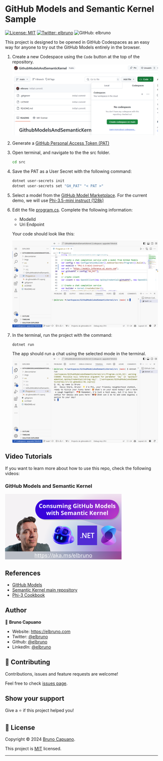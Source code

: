 # GitHub Models and Semantic Kernel Sample

[![License: MIT](https://img.shields.io/badge/License-MIT-yellow.svg)](/LICENSE)
[![Twitter: elbruno](https://img.shields.io/twitter/follow/elbruno.svg?style=social)](https://twitter.com/elbruno)
![GitHub: elbruno](https://img.shields.io/github/followers/elbruno?style=social)

This project is designed to be opened in GitHub Codespaces as an easy way for anyone to try out the GitHub Models entirely in the browser.

1. Create a new  Codespace using the `Code` button at the top of the repository.
![create Codespace](./imgs/05CreateCodeSpace.png)

1. Generate a [GitHub Personal Access Token (PAT)](https://github.com/settings/tokens)

1. Open terminal, and navigate to the the src folder.

    ```bash
    cd src
    ```

1. Save the PAT as a User Secret with the following command:

    ```bash
    dotnet user-secrets init
    dotnet user-secrets set "GH_PAT" "< PAT >"
    ```

1. Select a model from the [GitHub Model Marketplace](https://github.com/marketplace/models). For the current demo, we will use [Phi-3.5-mini instruct (128k)](https://github.com/marketplace/models/azureml/Phi-3-5-mini-instruct)

1. Edit the file [program.cs](./src/Program.cs). Complete the following information:

    - ModelId
    - Uri Endpoint

    Your code should look like this:

    ![sample code](./imgs/10SampleCode.png)

1. In the terminal, run the project with the command:

    ```bash
    dotnet run
    ```

    The app should run a chat using the selected mode in the terminal.
    ![sample running project](./imgs/15Samplerun.png)

## Video Tutorials

If you want to learn more about how to use this repo, check the following videos:

### GitHub Models and Semantic Kernel

[![GitHub Models and Semantic Kernel](./imgs/SK%20and%20GH%20Models.png)](https://youtu.be/tVgQChnPqc0)

## References

- [GitHub Models](https://github.com/marketplace/models)
- [Semantic Kernel main repository](https://github.com/microsoft/semantic-kernel)
- [Phi-3 Cookbook](https://aka.ms/Phi-3CookBook)

## Author

👤 **Bruno Capuano**

* Website: https://elbruno.com
* Twitter: [@elbruno](https://twitter.com/elbruno)
* Github: [@elbruno](https://github.com/elbruno)
* LinkedIn: [@elbruno](https://linkedin.com/in/elbruno)

## 🤝 Contributing

Contributions, issues and feature requests are welcome!

Feel free to check [issues page](https://github.com/elbruno/phi3-labs//issues).

## Show your support

Give a ⭐️ if this project helped you!


## 📝 License

Copyright &copy; 2024 [Bruno Capuano](https://github.com/elbruno).

This project is [MIT](/LICENSE) licensed.

***
